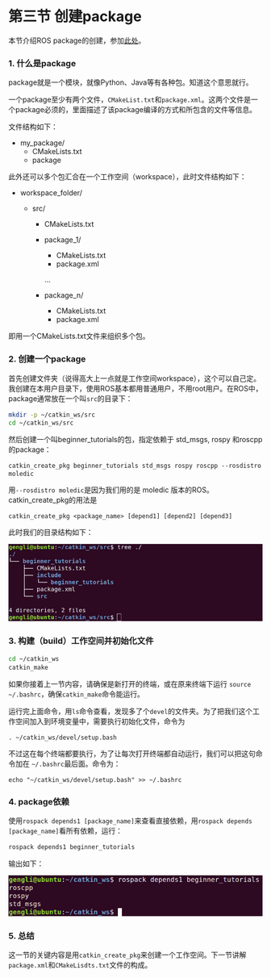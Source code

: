 # 第三节 创建package

本节介绍ROS package的创建，参加[此处](http://wiki.ros.org/ROS/Tutorials/CreatingPackage)。

### 1. 什么是package

package就是一个模块，就像Python、Java等有各种包。知道这个意思就行。

一个package至少有两个文件，```CMakeList.txt```和```package.xml```。这两个文件是一个package必须的，里面描述了该package编译的方式和所包含的文件等信息。

文件结构如下：

* my_package/
  * CMakeLists.txt
  * package

此外还可以多个包汇合在一个工作空间（workspace），此时文件结构如下：

* workspace_folder/

  * src/

    * CMakeLists.txt

    * package_1/

      * CMakeLists.txt
      * package.xml

      ...

    * package_n/

      * CMakeLists.txt
      * package.xml

即用一个CMakeLists.txt文件来组织多个包。

### 2. 创建一个package

首先创建文件夹（说得高大上一点就是工作空间workspace），这个可以自己定。我创建在本用户目录下，使用ROS基本都用普通用户，不用root用户。在ROS中，package通常放在一个叫```src```的目录下：

```bash
mkdir -p ~/catkin_ws/src
cd ~/catkin_ws/src
```

然后创建一个叫beginner_tutorials的包，指定依赖于 std_msgs, rospy 和roscpp的package：

```
catkin_create_pkg beginner_tutorials std_msgs rospy roscpp --rosdistro moledic
```

用```--rosdistro moledic```是因为我们用的是 moledic 版本的ROS。catkin_create_pkg的用法是

```
catkin_create_pkg <package_name> [depend1] [depend2] [depend3]
```

此时我们的目录结构如下：

![](../images/create_pkg_tree.png)

### 3. 构建（build）工作空间并初始化文件

```bash
cd ~/catkin_ws
catkin_make
```

如果你接着上一节内容，请确保是新打开的终端，或在原来终端下运行 ```source ~/.bashrc```，确保```catkin_make```命令能运行。

运行完上面命令，用```ls```命令查看，发现多了个```devel```的文件夹。为了把我们这个工作空间加入到环境变量中，需要执行初始化文件，命令为

```
. ~/catkin_ws/devel/setup.bash
```

不过这在每个终端都要执行，为了让每次打开终端都自动运行，我们可以把这句命令加在 ```~/.bashrc```最后面。命令为：

```
echo "~/catkin_ws/devel/setup.bash" >> ~/.bashrc
```

### 4. package依赖

使用```rospack depends1 [package_name]```来查看直接依赖，用```rospack depends [package_name]```看所有依赖，运行：

```bash
rospack depends1 beginner_tutorials
```

输出如下：

![](../images/rospack_depend.png)

### 5. 总结

这一节的关键内容是用```catkin_create_pkg```来创建一个工作空间。下一节讲解```package.xml```和```CMakeLisdts.txt```文件的构成。